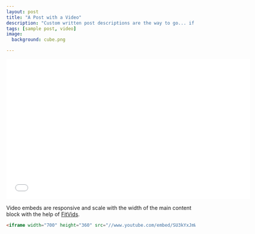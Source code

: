 ```yaml
---
layout: post
title: "A Post with a Video"
description: "Custom written post descriptions are the way to go... if you're not lazy."
tags: [sample post, video]
image:
  background: cube.png

---
```


<iframe width="650" height="375" src="//www.youtube.com/embed/SU3kYxJmWuQ" frameborder="0"></iframe>

Video embeds are responsive and scale with the width of the main content block with the help of [FitVids](http://fitvidsjs.com/).

```html
<iframe width="700" height="360" src="//www.youtube.com/embed/SU3kYxJmWuQ" frameborder="0"></iframe>
```
